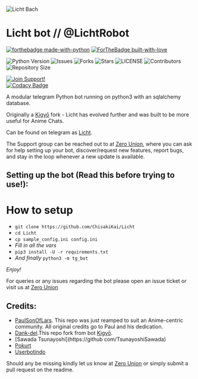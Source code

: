 ![Licht Bach](https://telegra.ph/file/6c990b23254a5f04dba4d.jpg)
# Licht bot // @LichtRobot

[![forthebadge made-with-python](http://ForTheBadge.com/images/badges/made-with-python.svg)](https://www.python.org/)
[![ForTheBadge built-with-love](http://ForTheBadge.com/images/badges/built-with-love.svg)](https://GitHub.com/Skuzzy_xD/)</br>


![Python Version](https://img.shields.io/badge/python-3.9-green?style=for-the-badge&logo=appveyor)
![Issues](https://img.shields.io/github/issues/ChisakiKai/Licht?style=for-the-badge&logo=appveyor)
![Forks](https://img.shields.io/github/forks/ChisakiKai/Licht?style=for-the-badge&logo=appveyor)
![Stars](https://img.shields.io/github/stars/ChisakiKai/Licht?style=for-the-badge&logo=appveyor)
![LICENSE](https://img.shields.io/github/license/ChisakiKai/Licht?style=for-the-badge&logo=appveyor)
![Contributors](https://img.shields.io/github/contributors/ChisakiKai/Licht?style=for-the-badge&logo=appveyor)
![Repository Size](https://img.shields.io/github/repo-size/ChisakiKai/Licht?style=for-the-badge&logo=appveyor)</br>


[![Join Support!](https://img.shields.io/badge/Support%20Chat-ZeroUnion-red)](https://t.me/ZeroBotSupport)	
[![Codacy Badge](https://app.codacy.com/project/badge/Grade/b5618191eae644ae8ef2d997ccec83ae)](https://www.codacy.com/gh/ChisakiKai/Licht/dashboard?utm_source=github.com&amp;utm_medium=referral&amp;utm_content=ChisakiKai/Licht&amp;utm_campaign=Badge_Grade)

A modular telegram Python bot running on python3 with an sqlalchemy database.

Originally a [Kigyō](https://t.me/kigyorobot) fork - Licht has evolved further and was built to be more useful for Anime Chats.

Can be found on telegram as [Licht](https://t.me/LichtRobot).

The Support group can be reached out to at [Zero Union](https://t.me/ZeroBotSupport), where you can ask for help setting up your bot, discover/request new features, report bugs, and stay in the loop whenever a new update is available.



## Setting up the bot (Read this before trying to use!):


# How to setup

- `git clone https://github.com/ChisakiKai/Licht`
- `cd Licht`
- `cp sample_config.ini config.ini`
- *Fill in all the vars*
- `pip3 install -U -r requirements.txt`
- *And finally* `python3 -m tg_bot`

*Enjoy!*


For queries or any issues regarding the bot please open an issue ticket or visit us at [Zero Union](https://t.me/ZeroBotSupport)  

## Credits:

+ [PaulSonOfLars](https://github.com/PaulSonOfLars). This repo was just reamped to suit an Anime-centric community. All original credits go to Paul and his dedication.
+ [Dank-del](https://github.com/Dank-del).This repo fork from bot [Kigyō](https://t.me/kigyorobot).
+ [Sawada Tsunayoshi](https://github com/TsunayoshiSawada)
+ [Pokurt](https://github.com/pokurt)
+ [Userbotindo](https://github.com/userbotindo)

Should any be missing kindly let us know at [Zero Union](https://t.me/ZeroBotSupport) or simply submit a pull request on the readme.
